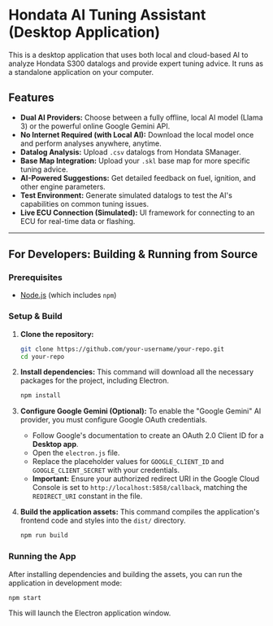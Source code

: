 # Hondata AI Tuning Assistant (Desktop Application)

This is a desktop application that uses both local and cloud-based AI to analyze Hondata S300 datalogs and provide expert tuning advice. It runs as a standalone application on your computer.

## Features

-   **Dual AI Providers:** Choose between a fully offline, local AI model (Llama 3) or the powerful online Google Gemini API.
-   **No Internet Required (with Local AI):** Download the local model once and perform analyses anywhere, anytime.
-   **Datalog Analysis:** Upload `.csv` datalogs from Hondata SManager.
-   **Base Map Integration:** Upload your `.skl` base map for more specific tuning advice.
-   **AI-Powered Suggestions:** Get detailed feedback on fuel, ignition, and other engine parameters.
-   **Test Environment:** Generate simulated datalogs to test the AI's capabilities on common tuning issues.
-   **Live ECU Connection (Simulated):** UI framework for connecting to an ECU for real-time data or flashing.

---

## For Developers: Building & Running from Source

### Prerequisites

-   [Node.js](https://nodejs.org/) (which includes `npm`)

### Setup & Build

1.  **Clone the repository:**
    ```sh
    git clone https://github.com/your-username/your-repo.git
    cd your-repo
    ```

2.  **Install dependencies:**
    This command will download all the necessary packages for the project, including Electron.
    ```sh
    npm install
    ```

3.  **Configure Google Gemini (Optional):**
    To enable the "Google Gemini" AI provider, you must configure Google OAuth credentials.
    -   Follow Google's documentation to create an OAuth 2.0 Client ID for a **Desktop app**.
    -   Open the `electron.js` file.
    -   Replace the placeholder values for `GOOGLE_CLIENT_ID` and `GOOGLE_CLIENT_SECRET` with your credentials.
    -   **Important:** Ensure your authorized redirect URI in the Google Cloud Console is set to `http://localhost:5858/callback`, matching the `REDIRECT_URI` constant in the file.

4.  **Build the application assets:**
    This command compiles the application's frontend code and styles into the `dist/` directory.
    ```sh
    npm run build
    ```

### Running the App

After installing dependencies and building the assets, you can run the application in development mode:

```sh
npm start
```

This will launch the Electron application window.
